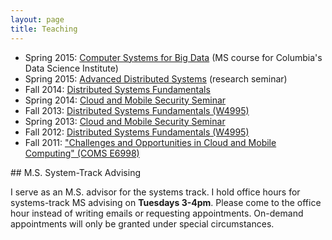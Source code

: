 ```yaml
---
layout: page
title: Teaching
---
```


* Spring 2015: <a href=" https://columbia.github.io/systems-bigdata-class/">Computer Systems for Big Data</a> (MS course for Columbia's Data Science Institute)</li>
* Spring 2015: <a href=" https://roxanageambasu.github.io/ds2-class/">Advanced Distributed Systems</a> (research seminar)</li>
* Fall 2014: <a href=" https://roxanageambasu.github.io/ds-class/">Distributed Systems Fundamentals</a></li>
* Spring 2014: <a href="http://www.cs.columbia.edu/teaching/CloudMobileS14">Cloud and Mobile Security Seminar</a></li>
* Fall 2013: <a href="https://www.cs.columbia.edu/~du/ds/">Distributed Systems Fundamentals (W4995)</a></li>
* Spring 2013: <a href="http://www.cs.columbia.edu/teachingCloudMobileS13">Cloud and Mobile Security Seminar</a></li>
* Fall 2012: <a href="http://www.cs.columbia.edu/teaching/DistributedSystemsF12">Distributed Systems Fundamentals (W4995)</a></li>
* Fall 2011: <a href="http://www.cs.columbia.edu/teaching/COMS-E6998-7-Fall-2011/">"Challenges and Opportunities in Cloud and Mobile Computing" (COMS E6998)</a></li>

<div id="msadvising"></div>
## M.S. System-Track Advising

I serve as an M.S. advisor for the systems track. 
I hold office hours for systems-track MS advising on **Tuesdays 3-4pm**.
Please come to the office hour instead of writing emails or requesting appointments.
On-demand appointments will only be granted under special circumstances.
</p>


